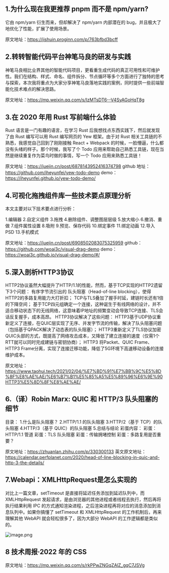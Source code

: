 ## 1.为什么现在我更推荐 pnpm 而不是 npm/yarn?

它由 npm/yarn 衍生而来，但却解决了 npm/yarn 内部潜在的 bug，并且极大了地优化了性能，扩展了使用场景。

原文地址：https://jishuin.proginn.com/p/763bfbd3bcff

## 2.转转智能代码平台神笔马良的研发与实践

神笔马良相比业界其他的智能代码项目，更看重生成代码的真正可用性和可维护性。我们在结构、样式、命名、组件拆分、节点循环等多个方面进行了独特的思考与探索，本次我将重点为大家分享神笔马良落地实践的案例，同时提供一些前端智能化技术难点的解决思路。

原文地址：https://mp.weixin.qq.com/s/IzMTsDT6--V4SyAGoHqT8g

## 3.在 2020 年用 Rust 写前端什么体验

Rust 语言是一门有趣的语言，在学习 Rust 后我想找点东西实践下，然后就发现了由 Rust 编写可以用 Rust 编写网页的 Yew 框架。由于对 Rust 相关工具链的不熟悉，我感觉自己回到了刚刚接触 React + Webpack 的时候，一脸懵逼，什么都没有头绪的样子。那个时候，我写了个 Todo 应用来帮助自己熟悉工具链，现在当然是继续重复作为菜鸟时做的事情，写一个 Todo 应用来熟悉工具链！

原文地址：https://juejin.cn/post/6878143952416374798
github 地址：https://github.com/iheyunfei/yew-todo-demo
demo：https://iheyunfei.github.io/yew-todo-demo/


## 4.可视化拖拽组件库一些技术要点原理分析

本文主要对以下技术要点进行分析：

1.编辑器
2.自定义组件
3.拖拽
4.删除组件、调整图层层级
5.放大缩小
6.撤消、重做
7.组件属性设置
8.吸附
9.预览、保存代码
10.绑定事件
11.绑定动画
12.导入 PSD
13.手机模式

原文地址：https://juejin.cn/post/6908502083075325959
github：https://github.com/woai3c/visual-drag-demo
demo：https://woai3c.github.io/visual-drag-demo/#/

## 5.深入剖析HTTP3协议

HTTP2协议虽然大幅提升了HTTP/1.1的性能，然而，基于TCP实现的HTTP2遗留下3个问题：
    有序字节流引出的 队头阻塞（Head-of-line blocking），使得HTTP2的多路复用能力大打折扣；
    TCP与TLS叠加了握手时延，建链时长还有1倍的下降空间；
    基于TCP四元组确定一个连接，这种诞生于有线网络的设计，并不适合移动状态下的无线网络，这意味着IP地址的频繁变动会导致TCP连接、TLS会话反复握手，成本高昂。
HTTP3协议解决了这些问题：
    HTTP3基于UDP协议重新定义了连接，在QUIC层实现了无序、并发字节流的传输，解决了队头阻塞问题（包括基于QPACK解决了动态表的队头阻塞）；
    HTTP3重新定义了TLS协议加密QUIC头部的方式，既提高了网络攻击成本，又降低了建立连接的速度（仅需1个RTT就可以同时完成建链与密钥协商）；
    HTTP3 将Packet、QUIC Frame、HTTP3 Frame分离，实现了连接迁移功能，降低了5G环境下高速移动设备的连接维护成本。

原文地址：https://www.taohui.tech/2021/02/04/%E7%BD%91%E7%BB%9C%E5%8D%8F%E8%AE%AE/%E6%B7%B1%E5%85%A5%E5%89%96%E6%9E%90HTTP3%E5%8D%8F%E8%AE%AE/

## 6.（译）Robin Marx: QUIC 和 HTTP/3 队头阻塞的细节

目录：
    1.什么是队头阻塞？
    2.HTTP/1.1 的队头阻塞
    3.HTTP/2（基于 TCP）的队头阻塞
    4.HTTP/3（基于 QUIC）的队头阻塞
    5.总结与结论
彩蛋内容：
    彩蛋：HTTP/1.1 管道
    彩蛋：TLS 队头阻塞
    彩蛋：传输拥堵控制
    彩蛋：多路复用是否重要？

原文地址：https://zhuanlan.zhihu.com/p/330300133
英文原文地址：https://calendar.perfplanet.com/2020/head-of-line-blocking-in-quic-and-http-3-the-details/

## 7.Webapi：XMLHttpRequest是怎么实现的

对比上一篇文章，setTimeout 是直接将延迟任务添加到延迟队列中，而 XMLHttpRequest 发起请求，是由浏览器的其他进程或者线程去执行，然后再将执行结果利用 IPC 的方式通知渲染进程，之后渲染进程再将对应的消息添加到消息队列中。如果你搞懂了 setTimeout 和 XMLHttpRequest 的工作机制后，再来理解其他 WebAPI 就会轻松很多了，因为大部分 WebAPI 的工作逻辑都是类似的。

![image.png](https://s2.loli.net/2022/02/27/CVF9f8Hxgq53Msl.png)

## 8 技术周报·2022 年的 CSS

原文地址：https://mp.weixin.qq.com/s/rkPPwZNGqZAlZ_gqC7JSVg